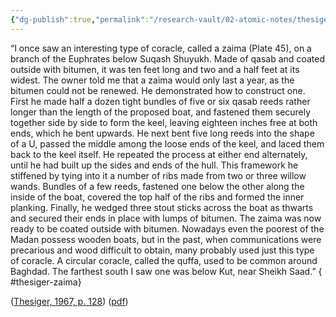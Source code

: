 ```yaml
---
{"dg-publish":true,"permalink":"/research-vault/02-atomic-notes/thesiger-on-marsh-arab-reed-boat-construction/"}
---
```


“I once saw an interesting type of coracle, called a zaima (Plate 45), on a branch of the Euphrates below Suqash Shuyukh. Made of qasab and coated outside with bitumen, it was ten feet long and two and a half feet at its widest. The owner told me that a zaima would only last a year, as the bitumen could not be renewed. He demonstrated how to construct one. First he made half a dozen tight bundles of five or six qasab reeds rather longer than the length of the proposed boat, and fastened them securely together side by side to form the keel, leaving eighteen inches free at both ends, which he bent upwards. He next bent five long reeds into the shape of a U, passed the middle among the loose ends of the keel, and laced them back to the keel itself. He repeated the process at either end alternately, until he had built up the sides and ends of the hull. This framework he stiffened by tying into it a number of ribs made from two or three willow wands. Bundles of a few reeds, fastened one below the other along the inside of the boat, covered the top half of the ribs and formed the inner planking. Finally, he wedged three stout sticks across the boat as thwarts and secured their ends in place with lumps of bitumen. The zaima was now ready to be coated outside with bitumen. Nowadays even the poorest of the Madan possess wooden boats, but in the past, when communications were precarious and wood difficult to obtain, many probably used just this type of coracle. A circular coracle, called the quffa, used to be common around Baghdad. The farthest south I saw one was below Kut, near Sheikh Saad.”
{ #thesiger-zaima}


([Thesiger, 1967, p. 128](zotero://select/library/items/P55CWFC3)) ([pdf](zotero://open-pdf/library/items/ZCJ2MAF6?page=128&annotation=FK5NULAK))